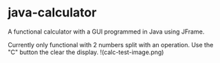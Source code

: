 # java-calculator
A functional calculator with a GUI programmed in Java using JFrame.

Currently only functional with 2 numbers split with an operation. Use the "C" button the clear the display.
!(calc-test-image.png)

